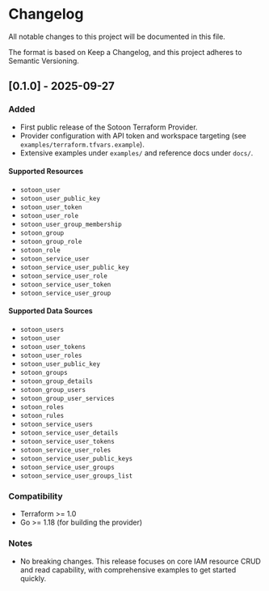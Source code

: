 # Changelog

All notable changes to this project will be documented in this file.

The format is based on Keep a Changelog, and this project adheres to Semantic Versioning.

## [0.1.0] - 2025-09-27

### Added
- First public release of the Sotoon Terraform Provider.
- Provider configuration with API token and workspace targeting (see `examples/terraform.tfvars.example`).
- Extensive examples under `examples/` and reference docs under `docs/`.

#### Supported Resources
- `sotoon_user`
- `sotoon_user_public_key`
- `sotoon_user_token`
- `sotoon_user_role`
- `sotoon_user_group_membership`
- `sotoon_group`
- `sotoon_group_role`
- `sotoon_role`
- `sotoon_service_user`
- `sotoon_service_user_public_key`
- `sotoon_service_user_role`
- `sotoon_service_user_token`
- `sotoon_service_user_group`

#### Supported Data Sources
- `sotoon_users`
- `sotoon_user`
- `sotoon_user_tokens`
- `sotoon_user_roles`
- `sotoon_user_public_key`
- `sotoon_groups`
- `sotoon_group_details`
- `sotoon_group_users`
- `sotoon_group_user_services`
- `sotoon_roles`
- `sotoon_rules`
- `sotoon_service_users`
- `sotoon_service_user_details`
- `sotoon_service_user_tokens`
- `sotoon_service_user_roles`
- `sotoon_service_user_public_keys`
- `sotoon_service_user_groups`
- `sotoon_service_user_groups_list`

### Compatibility
- Terraform >= 1.0
- Go >= 1.18 (for building the provider)

### Notes
- No breaking changes. This release focuses on core IAM resource CRUD and read capability, with comprehensive examples to get started quickly.
